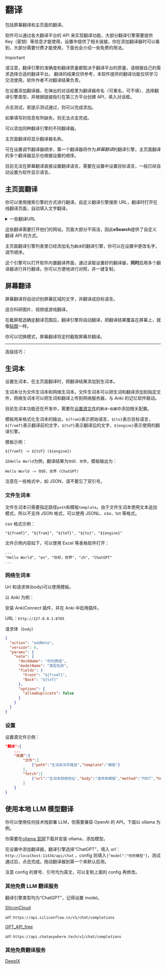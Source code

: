 # 翻译

包括屏幕翻译和主页面的翻译。

软件可以通过各大翻译平台的 API 来实现翻译功能，大部分翻译引擎需要提供 Key（密钥）等信息才能使用，设置中提供了相关链接，你在添加翻译器时可以看到，大部分需要付费才能使用，下面也会介绍一些免费的用法。

> [!IMPORTANT]
>
> 请注意，翻译引擎的准确度和翻译质量都取决于翻译平台的质量，请根据自己的需求选择合适的翻译平台。
> 翻译的结果仅供参考，本软件提供的翻译功能仅供学习交流使用，软件作者不对翻译结果负责。

在设置添加翻译器，在弹出的对话框里为翻译器命名（可重名，可不填）、选择翻译引擎类型，并根据链接指引在第三方平台创建 API，填入对话框。

点击测试，若提示测试通过，则可以完成添加。

如果填写的信息有所缺失，则无法点击完成。

可以添加同种翻译引擎的不同翻译器。

主页面翻译将显示翻译器名称。

可在设置调节翻译器顺序，第一个翻译器将作为*屏幕翻译*的翻译引擎，主页面翻译的多个翻译器显示也根据设置的顺序。

目前无法在屏幕翻译直接设置翻译语言，需要在设置中设置目标语言，一般已经自动设置为软件显示语言。

## 主页面翻译

你可以使用搜索引擎的方式进行翻译。自定义翻译引擎搜索 URL，翻译时打开在线翻译页面，自动填入文字翻译。

<details>
<summary>一些翻译URL</summary>
<pre>
Google, https://translate.google.com/?op=translate&text=%s
Deepl, https://www.deepl.com/translator#any/any/%s
金山词霸, http://www.iciba.com/word?w=%s
百度, https://fanyi.baidu.com/#auto/auto/%s
腾讯, https://fanyi.qq.com/?text=%s
</pre>
</details>

这些翻译需要打开他们的网站，页面大部分不简洁，因此**eSearch**提供了自定义翻译 API 的方式。

主页面翻译引擎列表里已经添加名为`翻译`的翻译引擎，你可以在设置中更改名字，调节顺序。

这个引擎可以打开软件内置翻译界面，通过读取设置好的翻译器，**同时**启用多个翻译器进行并行翻译。你可以方便地进行对照，并一键复制。

## 屏幕翻译

屏幕翻译将自动识别屏幕区域的文字，并翻译成目标语言。

适合科研图片、视频或游戏翻译。

在截屏框选确定翻译范围后，翻译引擎将自动翻译，把翻译结果覆盖在屏幕上，就像[贴图](ding.md)一样。

你可以切换模式，屏幕翻译将定时截取屏幕并翻译。

---

高级技巧：

## 生词本

设置生词本，在主页面翻译时，把翻译结果添加到生词本。

生词本分为文件生词本和网络生词本。文件生词本可以把生词和翻译添加到指定文件，网络生词本可以把生词和翻译上传到网络服务器，与 Anki 的记忆软件联动。

目前生词本功能还在开发中，需要在[设置源文件](setting.md#源文件配置)的`翻译`-`收藏`中添加相关配置。

模板用来格式化生词本的输出，`${from}`表示原始语言，`${to}`表示目标语言，`${fromT}`表示翻译前的文字，`${toT}`表示翻译后的文字，`${engine}`表示使用的翻译引擎。

模板示例：

```
${fromT} -> ${toT} (${engine})
```

以`Hello World`为例，翻译结果为`你好，世界`，模板输出为：

```
Hello World -> 你好，世界 (ChatGPT)
```

注意在一些格式中，如 JSON，请不要忘了双引号。

### 文件生词本

文件生词本只需要指定路径`path`和模板`template`。由于文件生词本使用文本追加模式，所以不支持 JSON 格式，可以使用 JSONL、csv、txt 等格式。

csv 格式示例：

```csv
"${fromT}", "${from}", "${toT}", "${to}", "${engine}"
```

文件示例内容如下，可以使用 Excel 等表格软件打开：

```csv
...
"Hello World", "en", "你好，世界", "zh", "ChatGPT"
...
```

### 网络生词本

Url 和请求体(body)可以使用模板。

以 Anki 为例：

安装 AnkiConnect 插件，并在 Anki 中启用插件。

URL：`http://127.0.0.1:8765`

请求体（`body`）

```json
{
  "action": "addNote",
  "version": 6,
  "params": {
    "note": {
      "deckName": "你的牌组",
      "modelName": "类型名称",
      "fields": {
        "Front": "${fromT}",
        "Back": "${toT}"
      },
      "options": {
        "allowDuplicate": false
      }
    }
  }
}
```

### 设置

设置源文件示例：

```json
"翻译":{
    ...
    "收藏":{
        "文件":[
            {"path":"生词本文件路径","template":"模板"}
        ],
        "fetch":[
            {"url":"生词本网络地址","body":"请求体模板","method":"POST","headers":{}}
        ]
    }
}
```

## 使用本地 LLM 模型翻译

你可以使用任何技术栈部署 LLM，但需要兼容 OpenAI 的 API。下面以 ollama 为例。

你需要在[ollama 官网](https://ollama.com/)下载并安装 ollama，添加模型。

在设置中添加翻译器，翻译引擎选择“ChatGPT”，填入 url：`http://localhost:11434/api/chat` ，config 则填入`{"model":"你的模型"}`，测试通过后，点击完成。拖动翻译器到第一个来默认启用。

注意 config 的冒号、引号均为英文，可以复制上面的 config 再修改。

### 其他免费 LLM 翻译服务

翻译引擎类型均为“ChatGPT”，记得设置 model。

[SiliconCloud](https://siliconflow.cn/zh-cn/siliconcloud)

url: `https://api.siliconflow.cn/v1/chat/completions`

[GPT_API_free](https://github.com/chatanywhere/GPT_API_free)

url: `https://api.chatanywhere.tech/v1/chat/completions`

### 其他免费翻译服务

[DeeplX](https://deeplx.owo.network/)
